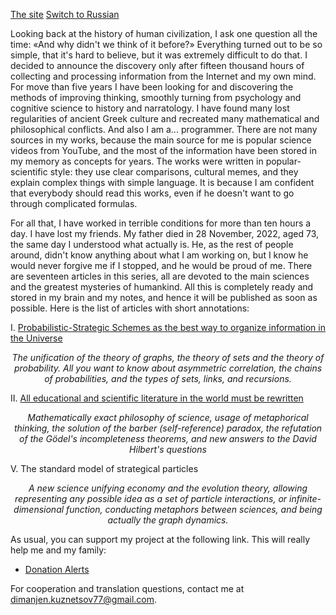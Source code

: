 [1]: https://cherv11.github.io/Theory-of-Everything/works/ru/PSS
[2]: https://cherv11.github.io/Theory-of-Everything/works/ru/ABIW
[site]: https://cherv11.github.io/Theory-of-Everything/misc/en_readme
[ru]: https://cherv11.github.io/Theory-of-Everything/misc/ru_readme
[DA]: https://www.donationalerts.com/r/cherv11

[The site][site]
[Switch to Russian][ru]

Looking back at the history of human civilization, I ask one question all the time: «And why didn't we think of it before?» Everything turned out to be so simple, that it's hard to believe, but it was extremely difficult to do that. I decided to announce the discovery only after fifteen thousand hours of collecting and processing information from the Internet and my own mind. For move than five years I have been looking for and discovering the methods of improving thinking, smoothly turning from psychology and cognitive science to history and narratology. I have found many lost regularities of ancient Greek culture and recreated many mathematical and philosophical conflicts. And also I am a... programmer. There are not many sources in my works, because the main source for me is popular science videos from YouTube, and the most of the information have been stored in my memory as concepts for years. The works were written in popular-scientific style: they use clear comparisons, cultural memes, and they explain complex things with simple language. It is because I am confident that everybody should read this works, even if he doesn't want to go through complicated formulas.

For all that, I have worked in terrible conditions for more than ten hours a day. I have lost my friends. My father died in 28 November, 2022, aged 73, the same day I understood what actually <veiled/> is. He, as the rest of people around, didn't know anything about what I am working on, but I know he would never forgive me if I stopped, and he would be proud of me. There are seventeen articles in this series, all are devoted to the main sciences and the greatest mysteries of humankind. All this is completely ready and stored in my brain and my notes, and hence it will be published as soon as possible. Here is the list of articles with short annotations:

I. [Probabilistic-Strategic Schemes as the best way to organize information in the Universe][1] 

<p style="text-align: center; font-style: italic">The unification of the theory of graphs, the theory of sets and the theory of probability. All you want to know about asymmetric correlation, the chains of probabilities, and the types of sets, links, and recursions. </p>

II. [All educational and scientific literature in the world must be rewritten][2] 

<p style="text-align: center; font-style: italic">Mathematically exact philosophy of science, usage of metaphorical thinking, the solution of the barber (self-reference) paradox, the refutation of the Gödel's incompleteness theorems, and new answers to the David Hilbert's questions</p>

V. The standard model of strategical particles

<p style="text-align: center; font-style: italic">A new science unifying economy and the evolution theory, allowing representing any possible idea as a set of particle interactions, or infinite-dimensional function, conducting metaphors between sciences, and being actually the graph dynamics.</p>

As usual, you can support my project at the following link. This will really help me and my family:
- [Donation Alerts][DA]

For cooperation and translation questions, contact me at dimanjen.kuznetsov77@gmail.com.
